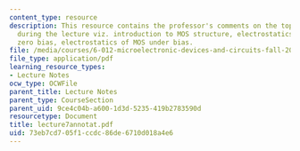 ```yaml
---
content_type: resource
description: This resource contains the professor's comments on the topics covered
  during the lecture viz. introduction to MOS structure, electrostatics of MOS at
  zero bias, electrostatics of MOS under bias.
file: /media/courses/6-012-microelectronic-devices-and-circuits-fall-2005/73eb7cd705f1ccdc86de6710d018a4e6_lecture7annotat.pdf
file_type: application/pdf
learning_resource_types:
- Lecture Notes
ocw_type: OCWFile
parent_title: Lecture Notes
parent_type: CourseSection
parent_uid: 9ce4c04b-a600-1d3d-5235-419b2783590d
resourcetype: Document
title: lecture7annotat.pdf
uid: 73eb7cd7-05f1-ccdc-86de-6710d018a4e6
---
```


